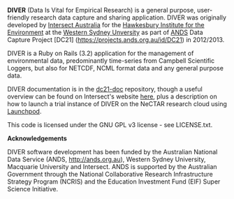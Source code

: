 **DIVER** (Data Is Vital for Empirical Research) is a general purpose, user-friendly research data capture and sharing application. DIVER was originally developed by [Intersect Australia](http://www.intersect.org.au/) for the [Hawkesbury Institute for the Environment](http://www.westernsydney.edu.au/hie) at the [Western Sydney Unversity](http://www.westernsydney.edu.au/) as part of [ANDS](http://www.ands.org.au/) Data Capture Project [DC21] (https://projects.ands.org.au/id/DC21) in 2012/2013.

DIVER  is a Ruby on Rails (3.2) application for the management of environmental data, predominantly time-series from Campbell Scientific Loggers, but also for NETCDF, NCML format data and any general purpose data.

DIVER documentation is in the [dc21-doc](https://github.com/IntersectAustralia/dc21-doc) repository, though a useful overview can be found on Intersect's website [here](http://www.intersect.org.au/content/diver-0), plus a description on how to launch a trial instance of DIVER on the NeCTAR research cloud using [Launchpod](http://www.intersect.org.au/content/launchpod).

This code is licensed under the GNU GPL v3 license - see LICENSE.txt.

**Acknowledgements**

DIVER software development has been funded by the Australian National Data Service (ANDS, http://ands.org.au), Western Sydney University, Macquarie University and Intersect. ANDS is supported by the Australian Government through the National Collaborative Research Infrastructure Strategy Program (NCRIS) and the Education Investment Fund (EIF) Super Science Initiative.
